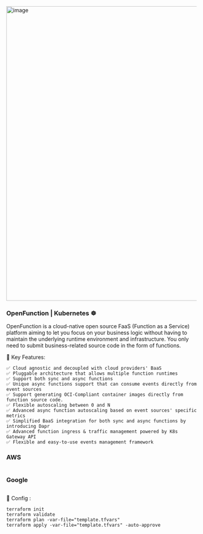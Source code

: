<img width="1387" height="781" alt="image" src="https://github.com/user-attachments/assets/4bb094b8-09a4-4fb3-a390-37fbc0955a58" />



###  OpenFunction | Kubernetes ☸️
OpenFunction is a cloud-native open source FaaS (Function as a Service) platform aiming to let you focus on your business logic without having to maintain the underlying runtime environment and infrastructure. You only need to submit business-related source code in the form of functions.


🧱 Key Features:
```
✅ Cloud agnostic and decoupled with cloud providers' BaaS
✅ Pluggable architecture that allows multiple function runtimes
✅ Support both sync and async functions
✅ Unique async functions support that can consume events directly from event sources
✅ Support generating OCI-Compliant container images directly from function source code.
✅ Flexible autoscaling between 0 and N
✅ Advanced async function autoscaling based on event sources' specific metrics
✅ Simplified BaaS integration for both sync and async functions by introducing Dapr
✅ Advanced function ingress & traffic management powered by K8s Gateway API
✅ Flexible and easy-to-use events management framework
```


### AWS
```

```
### Google
```

```

🔨 Config :
```
terraform init
terraform validate
terraform plan -var-file="template.tfvars"
terraform apply -var-file="template.tfvars" -auto-approve
```
